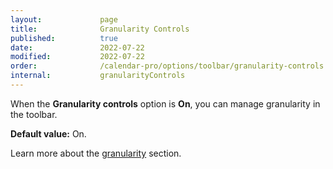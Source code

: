 ```yaml
---
layout:             page
title:              Granularity Controls
published:          true
date:               2022-07-22
modified:           2022-07-22
order:              /calendar-pro/options/toolbar/granularity-controls
internal:           granularityControls
---
```

When the **Granularity controls** option is **On**, you can manage granularity in the toolbar.

**Default value:** On.

Learn more about the [granularity](../../options/granularity/index.md) section.
